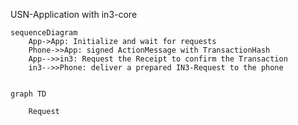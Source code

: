 USN-Application with in3-core

```mermaid
sequenceDiagram
    App->App: Initialize and wait for requests
    Phone->>App: signed ActionMessage with TransactionHash
    App-->>in3: Request the Receipt to confirm the Transaction
    in3-->>Phone: deliver a prepared IN3-Request to the phone
    
```


```mermaid
graph TD
    
    Request
    
    
```